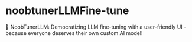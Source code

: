 # noobtunerLLMFine-tune
🎯 NoobTunerLLM: Democratizing LLM fine-tuning with a user-friendly UI - because everyone deserves their own custom AI model!
